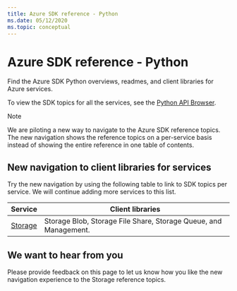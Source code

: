 ```yaml
---
title: Azure SDK reference - Python
ms.date: 05/12/2020
ms.topic: conceptual
---
```


# Azure SDK reference - Python

Find the Azure SDK Python overviews, readmes, and client libraries for Azure services.
 
To view the SDK topics for all the services, see the [Python API Browser](https://docs.microsoft.com/python/api/?view=azure-python). 

> [!NOTE]
> We are piloting a new way to navigate to the Azure SDK reference topics. The new navigation shows the reference topics on a per-service basis instead of showing the entire reference in one table of contents.

## New navigation to client libraries for services

Try the new navigation by using the following table to link to SDK topics per service.  We will continue adding more services to this list.

| Service | Client libraries |
| ---- | ---- |
| [Storage](https://docs.microsoft.com/python/api/azure/storage/overview) | Storage Blob, Storage File Share, Storage Queue, and Management. |

## We want to hear from you

Please provide feedback on this page to let us know how you like the new navigation experience to the Storage reference topics.
